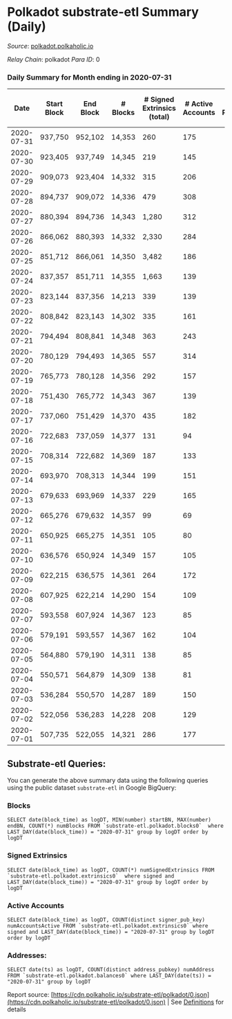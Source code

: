 # Polkadot substrate-etl Summary (Daily)

_Source_: [polkadot.polkaholic.io](https://polkadot.polkaholic.io)

*Relay Chain*: polkadot
*Para ID*: 0



### Daily Summary for Month ending in 2020-07-31


| Date | Start Block | End Block | # Blocks | # Signed Extrinsics (total) | # Active Accounts | # Passive | # New | # Addresses with Balances | # Events | # Transfers | # XCM Transfers In | # XCM Transfers Out |
| ---- | ----------- | --------- | -------- | --------------------------- | ----------------- | --------- | ----- | ------------------------- | -------- | ----------- | ------------------ | ------------------- |
| 2020-07-31 | 937,750 | 952,102 | 14,353  | 260 | 175 |  |  | 3,718 | 40,878 |   |   |   |
| 2020-07-30 | 923,405 | 937,749 | 14,345  | 219 | 145 |  |  |  | 40,378 |   |   |   |
| 2020-07-29 | 909,073 | 923,404 | 14,332  | 315 | 206 |  |  |  | 41,847 | 1 ($36,466,978.66) |   |   |
| 2020-07-28 | 894,737 | 909,072 | 14,336  | 479 | 308 |  |  |  | 41,118 | 8 ($199,048,144.72) |   |   |
| 2020-07-27 | 880,394 | 894,736 | 14,343  | 1,280 | 312 |  |  |  | 47,382 | 356 ($144,409,415.55) |   |   |
| 2020-07-26 | 866,062 | 880,393 | 14,332  | 2,330 | 284 |  |  |  | 53,195 | 280 ($336,518,679.80) |   |   |
| 2020-07-25 | 851,712 | 866,061 | 14,350  | 3,482 | 186 |  |  |  | 57,390 | 240 ($115,273,224.75) |   |   |
| 2020-07-24 | 837,357 | 851,711 | 14,355  | 1,663 | 139 |  |  |  | 47,099 | 1 ($6,242.22) |   |   |
| 2020-07-23 | 823,144 | 837,356 | 14,213  | 339 | 139 |  |  |  | 39,796 |   |   |   |
| 2020-07-22 | 808,842 | 823,143 | 14,302  | 335 | 161 |  |  |  | 41,529 |   |   |   |
| 2020-07-21 | 794,494 | 808,841 | 14,348  | 363 | 243 |  |  |  | 40,534 |   |   |   |
| 2020-07-20 | 780,129 | 794,493 | 14,365  | 557 | 314 |  |  |  | 41,701 | 8 ($200,162.90) |   |   |
| 2020-07-19 | 765,773 | 780,128 | 14,356  | 292 | 157 |  |  |  | 40,289 | 27 ($19,044.07) |   |   |
| 2020-07-18 | 751,430 | 765,772 | 14,343  | 367 | 139 |  |  |  | 40,533 | 2 ($17,156.82) |   |   |
| 2020-07-17 | 737,060 | 751,429 | 14,370  | 435 | 182 |  |  |  | 41,082 | 33 ($1,032,497.43) |   |   |
| 2020-07-16 | 722,683 | 737,059 | 14,377  | 131 | 94 |  |  |  | 39,601 | 9 ($415,709.75) |   |   |
| 2020-07-15 | 708,314 | 722,682 | 14,369  | 187 | 133 |  |  |  | 39,909 |   |   |   |
| 2020-07-14 | 693,970 | 708,313 | 14,344  | 199 | 151 |  |  |  | 39,612 | 31 ($44.32) |   |   |
| 2020-07-13 | 679,633 | 693,969 | 14,337  | 229 | 165 |  |  |  | 39,997 |   |   |   |
| 2020-07-12 | 665,276 | 679,632 | 14,357  | 99 | 69 |  |  |  | 39,382 |   |   |   |
| 2020-07-11 | 650,925 | 665,275 | 14,351  | 105 | 80 |  |  |  | 39,330 |   |   |   |
| 2020-07-10 | 636,576 | 650,924 | 14,349  | 157 | 105 |  |  |  | 39,645 | 20 ($793,087,712.80) |   |   |
| 2020-07-09 | 622,215 | 636,575 | 14,361  | 264 | 172 |  |  |  | 39,797 |   |   |   |
| 2020-07-08 | 607,925 | 622,214 | 14,290  | 154 | 109 |  |  |  | 39,259 |   |   |   |
| 2020-07-07 | 593,558 | 607,924 | 14,367  | 123 | 85 |  |  |  | 39,241 |   |   |   |
| 2020-07-06 | 579,191 | 593,557 | 14,367  | 162 | 104 |  |  |  | 39,644 | 5 ($714,867,500.00) |   |   |
| 2020-07-05 | 564,880 | 579,190 | 14,311  | 138 | 85 |  |  |  | 39,270 |   |   |   |
| 2020-07-04 | 550,571 | 564,879 | 14,309  | 138 | 81 |  |  |  | 39,047 |   |   |   |
| 2020-07-03 | 536,284 | 550,570 | 14,287  | 189 | 150 |  |  |  | 39,600 | 65 ($193,426,992.35) |   |   |
| 2020-07-02 | 522,056 | 536,283 | 14,228  | 208 | 129 |  |  |  | 39,307 |   |   |   |
| 2020-07-01 | 507,735 | 522,055 | 14,321  | 286 | 177 |  |  |  | 39,824 | 25 ($2,630.71) |   |   |

## Substrate-etl Queries:
You can generate the above summary data using the following queries using the public dataset `substrate-etl` in Google BigQuery:


### Blocks
```
SELECT date(block_time) as logDT, MIN(number) startBN, MAX(number) endBN, COUNT(*) numBlocks FROM `substrate-etl.polkadot.blocks0`  where LAST_DAY(date(block_time)) = "2020-07-31" group by logDT order by logDT
```


### Signed Extrinsics
```
SELECT date(block_time) as logDT, COUNT(*) numSignedExtrinsics FROM `substrate-etl.polkadot.extrinsics0`  where signed and LAST_DAY(date(block_time)) = "2020-07-31" group by logDT order by logDT
```


### Active Accounts
```
SELECT date(block_time) as logDT, COUNT(distinct signer_pub_key) numAccountsActive FROM `substrate-etl.polkadot.extrinsics0` where signed and LAST_DAY(date(block_time)) = "2020-07-31" group by logDT order by logDT
```


### Addresses:
```
SELECT date(ts) as logDT, COUNT(distinct address_pubkey) numAddress FROM `substrate-etl.polkadot.balances0` where LAST_DAY(date(ts)) = "2020-07-31" group by logDT
```



Report source: [https://cdn.polkaholic.io/substrate-etl/polkadot/0.json](https://cdn.polkaholic.io/substrate-etl/polkadot/0.json) | See [Definitions](/DEFINITIONS.md) for details
